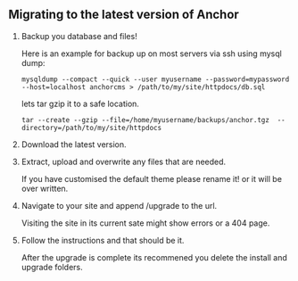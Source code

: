 
## Migrating to the latest version of Anchor

1.	Backup you database and files!

	Here is an example for backup up on most servers via ssh using mysql dump:

		mysqldump --compact --quick --user myusername --password=mypassword --host=localhost anchorcms > /path/to/my/site/httpdocs/db.sql

	lets tar gzip it to a safe location.

		tar --create --gzip --file=/home/myusername/backups/anchor.tgz  --directory=/path/to/my/site/httpdocs

2.	Download the latest version.

3.	Extract, upload and overwrite any files that are needed.

	If you have customised the default theme please rename it! or it will be over written.

4.	Navigate to your site and append /upgrade to the url.

	Visiting the site in its current sate might show errors or a 404 page.

5.	Follow the instructions and that should be it.

	After the upgrade is complete its recommened you delete the install and upgrade folders.

